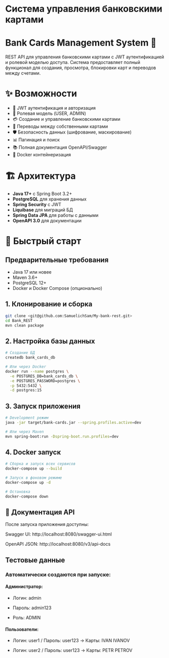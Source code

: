 # Система управления банковскими картами

# Bank Cards Management System 🏦

REST API для управления банковскими картами с JWT аутентификацией и ролевой моделью доступа. Система предоставляет полный функционал для создания, просмотра, блокировки карт и переводов между счетами.

# ✨ Возможности

- 🔐 JWT аутентификация и авторизация
- 👥 Ролевая модель (USER, ADMIN)
- 💳 Создание и управление банковскими картами
- 🔄 Переводы между собственными картами
- 🛡️ Безопасность данных (шифрование, маскирование)
- 📊 Пагинация и поиск
- 📚 Полная документация OpenAPI/Swagger
- 🐳 Docker контейнеризация

# 🏗️ Архитектура

- **Java 17+** с Spring Boot 3.2+
- **PostgreSQL** для хранения данных
- **Spring Security** с JWT
- **Liquibase** для миграций БД
- **Spring Data JPA** для работы с данными
- **OpenAPI 3.0** для документации

# 🚀 Быстрый старт

## Предварительные требования

- Java 17 или новее
- Maven 3.6+
- PostgreSQL 12+
- Docker и Docker Compose (опционально)

## 1. Клонирование и сборка

```bash
git clone <git@github.com:SamuelichSam/My-bank-rest.git>
cd Bank_REST
mvn clean package
```

## 2. Настройка базы данных

```bash
# Создание БД
createdb bank_cards_db

# Или через Docker
docker run --name postgres \
  -e POSTGRES_DB=bank_cards_db \
  -e POSTGRES_PASSWORD=postgres \
  -p 5432:5432 \
  -d postgres:15
```

## 3. Запуск приложения

```bash
# Development режим
java -jar target/bank-cards.jar --spring.profiles.active=dev

# Или через Maven
mvn spring-boot:run -Dspring-boot.run.profiles=dev
```

## 4. Docker запуск

```bash
# Сборка и запуск всех сервисов
docker-compose up --build

# Запуск в фоновом режиме
docker-compose up -d

# Остановка
docker-compose down
```

## 📖 Документация API
После запуска приложения доступны:

Swagger UI: http://localhost:8080/swagger-ui.html

OpenAPI JSON: http://localhost:8080/v3/api-docs

## Тестовые данные
### Автоматически создаются при запуске:

#### Администратор:

- Логин: admin

- Пароль: admin123

- Роль: ADMIN

#### Пользователи:

- Логин: user1 / Пароль: user123 → Карты: IVAN IVANOV

- Логин: user2 / Пароль: user123 → Карты: PETR PETROV